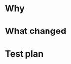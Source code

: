 # Why

<!--
 - Describe what prompted you to make the change
 - It should be a good historical record of the motivations and context of the PR
-->

# What changed

<!--
 - Describe what changed to a level of detail that someone with little context with your PR could be able to review it.
 - People from the future should also be able to read this and understand what's going on.
 - Annotate changes with a self-review where necessary.
 - Post a screenshot or video when relevant
-->

# Test plan

<!-- 
 - Test plans should allow people without context to run through a list of steps and assert behavior.
 - If this is a bug fix, the test plan should include steps to reproduce the problem.
 - If this is a feature, the test plan should reflect a human-readable end-to-end test.
-->
